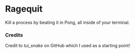 # Ragequit
Kill a process by beating it in Pong, all inside of your terminal.

### Credits
Credit to *tui_snake* on GitHub which I used as a starting point!
